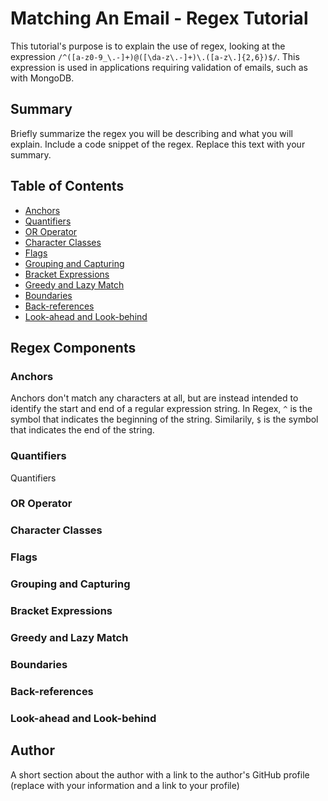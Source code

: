 # Matching An Email - Regex Tutorial

This tutorial's purpose is to explain the use of regex, looking at the expression `/^([a-z0-9_\.-]+)@([\da-z\.-]+)\.([a-z\.]{2,6})$/`. This expression is used in applications requiring validation of emails, such as with MongoDB.

## Summary

Briefly summarize the regex you will be describing and what you will explain. Include a code snippet of the regex. Replace this text with your summary.

## Table of Contents

- [Anchors](#anchors)
- [Quantifiers](#quantifiers)
- [OR Operator](#or-operator)
- [Character Classes](#character-classes)
- [Flags](#flags)
- [Grouping and Capturing](#grouping-and-capturing)
- [Bracket Expressions](#bracket-expressions)
- [Greedy and Lazy Match](#greedy-and-lazy-match)
- [Boundaries](#boundaries)
- [Back-references](#back-references)
- [Look-ahead and Look-behind](#look-ahead-and-look-behind)

## Regex Components

### Anchors

Anchors don't match any characters at all, but are instead intended to identify the start and end of a regular expression string. In Regex, `^` is the symbol that indicates the beginning of the string. Similarily, `$` is the symbol that indicates the end of the string.

### Quantifiers

Quantifiers

### OR Operator

### Character Classes

### Flags

### Grouping and Capturing

### Bracket Expressions

### Greedy and Lazy Match

### Boundaries

### Back-references

### Look-ahead and Look-behind

## Author

A short section about the author with a link to the author's GitHub profile (replace with your information and a link to your profile)
